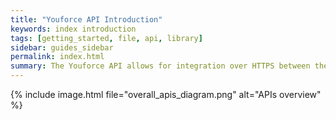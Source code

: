 ```yaml
---
title: "Youforce API Introduction"
keywords: index introduction
tags: [getting_started, file, api, library]
sidebar: guides_sidebar
permalink: index.html
summary: The Youforce API allows for integration over HTTPS between the Beaufort HR core system and external systems in the context of the supported domains.
---
```


{% include image.html file="overall_apis_diagram.png" alt="APIs overview" %}
